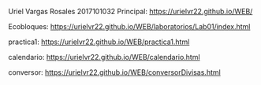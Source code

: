Uriel Vargas Rosales 2017101032
Principal: https://urielvr22.github.io/WEB/

Ecobloques: https://urielvr22.github.io/WEB/laboratorios/Lab01/index.html

practica1: https://urielvr22.github.io/WEB/practica1.html

calendario: https://urielvr22.github.io/WEB/calendario.html

conversor: https://urielvr22.github.io/WEB/conversorDivisas.html



